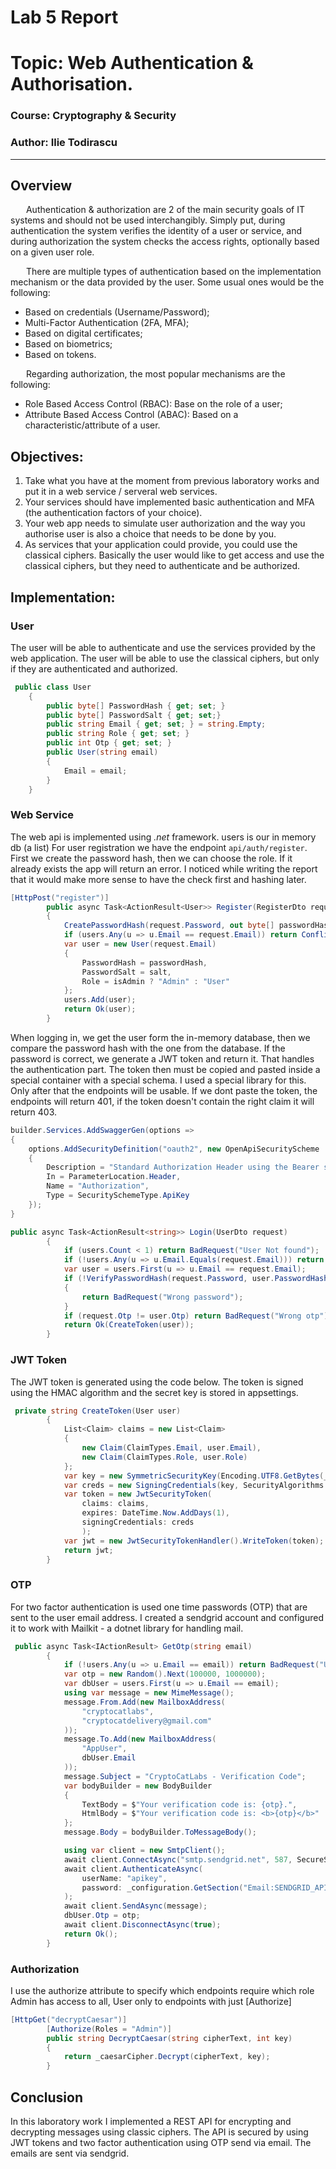 # Lab 5 Report

# Topic: Web Authentication & Authorisation.

### Course: Cryptography & Security

### Author: Ilie Todirascu

---

## Overview

&ensp;&ensp;&ensp; Authentication & authorization are 2 of the main security goals of IT systems and should not be used interchangibly. Simply put, during authentication the system verifies the identity of a user or service, and during authorization the system checks the access rights, optionally based on a given user role.

&ensp;&ensp;&ensp; There are multiple types of authentication based on the implementation mechanism or the data provided by the user. Some usual ones would be the following:

- Based on credentials (Username/Password);
- Multi-Factor Authentication (2FA, MFA);
- Based on digital certificates;
- Based on biometrics;
- Based on tokens.

&ensp;&ensp;&ensp; Regarding authorization, the most popular mechanisms are the following:

- Role Based Access Control (RBAC): Base on the role of a user;
- Attribute Based Access Control (ABAC): Based on a characteristic/attribute of a user.

## Objectives:

1. Take what you have at the moment from previous laboratory works and put it in a web service / serveral web services.
2. Your services should have implemented basic authentication and MFA (the authentication factors of your choice).
3. Your web app needs to simulate user authorization and the way you authorise user is also a choice that needs to be done by you.
4. As services that your application could provide, you could use the classical ciphers. Basically the user would like to get access and use the classical ciphers, but they need to authenticate and be authorized.

## Implementation:

### User

The user will be able to authenticate and use the services provided by the web application. The user will be able to use the classical ciphers, but only if they are authenticated and authorized.

```C#
 public class User
    {
        public byte[] PasswordHash { get; set; }
        public byte[] PasswordSalt { get; set;}
        public string Email { get; set; } = string.Empty;
        public string Role { get; set; }
        public int Otp { get; set; }
        public User(string email)
        {
            Email = email;
        }
    }
```

### Web Service

The web api is implemented using _.net_ framework.
users is our in memory db (a list)
For user registration we have the endpoint `api/auth/register`. First we create the password hash, then we can choose the role. If it already exists the app will return an error.
I noticed while writing the report that it would make more sense to have the check first and hashing later.

```C#
[HttpPost("register")]
        public async Task<ActionResult<User>> Register(RegisterDto request,bool isAdmin)
        {
            CreatePasswordHash(request.Password, out byte[] passwordHash, out byte[] salt);
            if (users.Any(u => u.Email == request.Email)) return Conflict();
            var user = new User(request.Email)
            {
                PasswordHash = passwordHash,
                PasswordSalt = salt,
                Role = isAdmin ? "Admin" : "User"
            };
            users.Add(user);
            return Ok(user);
        }
```

When logging in, we get the user form the in-memory database, then we compare the password hash with the one from the database. If the password is correct, we generate a JWT token and return it.
That handles the authentication part. The token then must be copied and pasted inside a special container with a special schema. I used a special library for this. Only after that
the endpoints will be usable. If we dont paste the token, the endpoints will return 401, if the token doesn't contain the right claim it will return 403.

```C#
builder.Services.AddSwaggerGen(options =>
{
    options.AddSecurityDefinition("oauth2", new OpenApiSecurityScheme
    {
        Description = "Standard Authorization Header using the Bearer scheme (\"bearer {token}\")",
        In = ParameterLocation.Header,
        Name = "Authorization",
        Type = SecuritySchemeType.ApiKey
    });
}
```

```C#
public async Task<ActionResult<string>> Login(UserDto request)
        {
            if (users.Count < 1) return BadRequest("User Not found");
            if (!users.Any(u => u.Email.Equals(request.Email))) return BadRequest("User not found");
            var user = users.First(u => u.Email == request.Email);
            if (!VerifyPasswordHash(request.Password, user.PasswordHash, user.PasswordSalt))
            {
                return BadRequest("Wrong password");
            }
            if (request.Otp != user.Otp) return BadRequest("Wrong otp");
            return Ok(CreateToken(user));
        }
```

### JWT Token

The JWT token is generated using the code below. The token is signed using the HMAC algorithm and the secret key is stored in appsettings.

```c#
 private string CreateToken(User user)
        {
            List<Claim> claims = new List<Claim>
            {
                new Claim(ClaimTypes.Email, user.Email),
                new Claim(ClaimTypes.Role, user.Role)
            };
            var key = new SymmetricSecurityKey(Encoding.UTF8.GetBytes(_configuration.GetSection("AppSettings:Token").Value));
            var creds = new SigningCredentials(key, SecurityAlgorithms.HmacSha512Signature);
            var token = new JwtSecurityToken(
                claims: claims,
                expires: DateTime.Now.AddDays(1),
                signingCredentials: creds
                );
            var jwt = new JwtSecurityTokenHandler().WriteToken(token);
            return jwt;
        }
```

### OTP

For two factor authentication is used one time passwords (OTP) that are sent to the user email address. I created a sendgrid account and configured it to work with
Mailkit - a dotnet library for handling mail.

```C#
 public async Task<IActionResult> GetOtp(string email)
        {
            if (!users.Any(u => u.Email == email)) return BadRequest("User not found") ;
            var otp = new Random().Next(100000, 1000000);
            var dbUser = users.First(u => u.Email == email);
            using var message = new MimeMessage();
            message.From.Add(new MailboxAddress(
                "cryptocatlabs",
                "cryptocatdelivery@gmail.com"
            ));
            message.To.Add(new MailboxAddress(
                "AppUser",
                dbUser.Email
            ));
            message.Subject = "CryptoCatLabs - Verification Code";
            var bodyBuilder = new BodyBuilder
            {
                TextBody = $"Your verification code is: {otp}.",
                HtmlBody = $"Your verification code is: <b>{otp}</b>"
            };
            message.Body = bodyBuilder.ToMessageBody();

            using var client = new SmtpClient();
            await client.ConnectAsync("smtp.sendgrid.net", 587, SecureSocketOptions.StartTls);
            await client.AuthenticateAsync(
                userName: "apikey",
                password: _configuration.GetSection("Email:SENDGRID_API_KEY").Value
            );
            await client.SendAsync(message);
            dbUser.Otp = otp;
            await client.DisconnectAsync(true);
            return Ok();
        }
```

### Authorization

I use the authorize attribute to specify which endpoints require which role
Admin has access to all, User only to endpoints with just [Authorize]

```c#
[HttpGet("decryptCaesar")]
        [Authorize(Roles = "Admin")]
        public string DecryptCaesar(string cipherText, int key)
        {
            return _caesarCipher.Decrypt(cipherText, key);
        }
```

## Conclusion

In this laboratory work I implemented a REST API for encrypting and decrypting messages using classic ciphers. The API is secured by using JWT tokens and two factor authentication using OTP
send via email.
The emails are sent via sendgrid.
